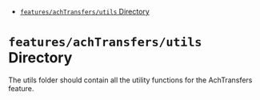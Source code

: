 <!-- START doctoc generated TOC please keep comment here to allow auto update -->
<!-- DON'T EDIT THIS SECTION, INSTEAD RE-RUN doctoc TO UPDATE -->

- [`features/achTransfers/utils` Directory](#featuresachtransfersutils-directory)

<!-- END doctoc generated TOC please keep comment here to allow auto update -->

# `features/achTransfers/utils` Directory

The utils folder should contain all the utility functions for the AchTransfers feature.
